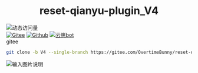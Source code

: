 # <center>reset-qianyu-plugin_V4</center>

![动态访问量](https://count.kjchmc.cn/get/@reset-qianyu-plugin?theme=rule34)<br>
[![Gitee](https://img.shields.io/badge/Gitee-千羽插件-black?style=flat-square&logo=gitee)](https://gitee.com/OvertimeBunny/reset-qianyu-plugin)
[![Github](https://img.shields.io/badge/Github-千羽插件-black?style=flat-square&logo=github)](https://github.com/OvertimeBunny/reset-qianyu-plugin)
[![云崽bot](https://img.shields.io/badge/云崽-v4.0.0-black?style=flat-square&logo=dependabot)](https://gitee.com/Le-niao/Yunzai-Bot)<br>
gitee  

```bash
git clone -b V4 --single-branch https://gitee.com/OvertimeBunny/reset-qianyu-plugin.git plugins/reset-qianyu-plugin
```

![输入图片说明](https://foruda.gitee.com/images/1717260284042283433/805232d1_11990909.png "74c87e0254f7436d8278de1ca63f1489.png")

```



